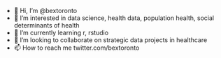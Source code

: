 - 👋 Hi, I’m @bextoronto
- 👀 I’m interested in data science, health data, population health, social determinants of health
- 🌱 I’m currently learning r, rstudio
- 💞️ I’m looking to collaborate on strategic data projects in healthcare
- 📫 How to reach me twitter.com/bextoronto

<!---
bextoronto/bextoronto is a ✨ special ✨ repository because its `README.md` (this file) appears on your GitHub profile.
You can click the Preview link to take a look at your changes.
--->
